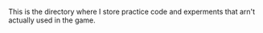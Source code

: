 This is the directory where I store practice code and experments that arn't actually used in the game.
